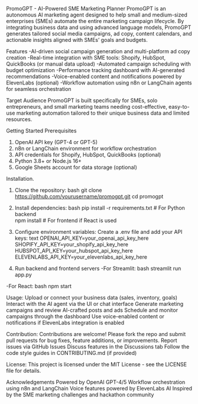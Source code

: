 PromoGPT - AI-Powered SME Marketing Planner
PromoGPT is an autonomous AI marketing agent designed to help small and medium-sized enterprises (SMEs) automate the entire marketing campaign lifecycle. By integrating business data and using advanced language models, PromoGPT generates tailored social media campaigns, ad copy, content calendars, and actionable insights aligned with SMEs’ goals and budgets.

Features
-AI-driven social campaign generation and multi-platform ad copy creation
-Real-time integration with SME tools: Shopify, HubSpot, QuickBooks (or manual data upload)
-Automated campaign scheduling with budget optimization
-Performance tracking dashboard with AI-generated recommendations
-Voice-enabled content and notifications powered by ElevenLabs (optional)
-Workflow automation using n8n or LangChain agents for seamless orchestration

Target Audience
PromoGPT is built specifically for SMEs, solo entrepreneurs, and small marketing teams needing cost-effective, easy-to-use marketing automation tailored to their unique business data and limited resources.

Getting Started
Prerequisites
1. OpenAI API key (GPT-4 or GPT-5)
2. n8n or LangChain environment for workflow orchestration
3. API credentials for Shopify, HubSpot, QuickBooks (optional)
4. Python 3.8+ or Node.js 16+
5. Google Sheets account for data storage (optional)


Installation.

1. Clone the repository:
bash
git clone https://github.com/yourusername/promogpt.git
cd promogpt

2. Install dependencies:
bash
pip install -r requirements.txt  # For Python backend  
npm install                      # For frontend if React is used  

3. Configure environment variables:
Create a .env file and add your API keys:
text
OPENAI_API_KEY=your_openai_api_key_here  
SHOPIFY_API_KEY=your_shopify_api_key_here  
HUBSPOT_API_KEY=your_hubspot_api_key_here  
ELEVENLABS_API_KEY=your_elevenlabs_api_key_here  

4. Run backend and frontend servers
-For Streamlit:
bash
streamlit run app.py

-For React:
bash
npm start

Usage:
Upload or connect your business data (sales, inventory, goals)
Interact with the AI agent via the UI or chat interface
Generate marketing campaigns and review AI-crafted posts and ads
Schedule and monitor campaigns through the dashboard
Use voice-enabled content or notifications if ElevenLabs integration is enabled

Contribution:
Contributions are welcome! Please fork the repo and submit pull requests for bug fixes, feature additions, or improvements.
Report issues via GitHub Issues
Discuss features in the Discussions tab
Follow the code style guides in CONTRIBUTING.md (if provided)

License:
This project is licensed under the MIT License - see the LICENSE file for details.

Acknowledgements
Powered by OpenAI GPT-4/5
Workflow orchestration using n8n and LangChain
Voice features powered by ElevenLabs AI
Inspired by the SME marketing challenges and hackathon community
